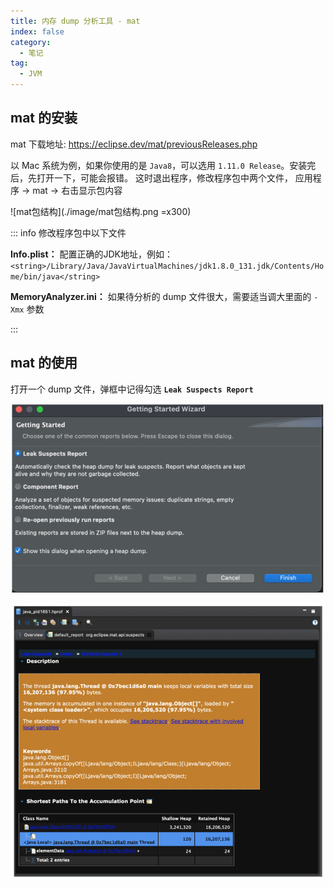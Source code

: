 ```yaml
---
title: 内存 dump 分析工具 - mat
index: false
category:
  - 笔记
tag:
  - JVM
---
```


## mat 的安装

mat 下载地址: https://eclipse.dev/mat/previousReleases.php

以 Mac 系统为例，如果你使用的是 `Java8`，可以选用 `1.11.0 Release`。安装完后，先打开一下，可能会报错。
这时退出程序，修改程序包中两个文件， 应用程序 -> mat -> 右击显示包内容

![mat包结构](./image/mat包结构.png =x300)

::: info 修改程序包中以下文件

**Info.plist：** 配置正确的JDK地址，例如：
 `<string>/Library/Java/JavaVirtualMachines/jdk1.8.0_131.jdk/Contents/Home/bin/java</string>`

**MemoryAnalyzer.ini：** 如果待分析的 dump 文件很大，需要适当调大里面的 `-Xmx` 参数

:::

## mat 的使用

打开一个 dump 文件，弹框中记得勾选 **`Leak Suspects Report`**

![](./image/mat打开dump文件时的弹框选择.png)

![分析结果](./image/mat分析dump文件.png)